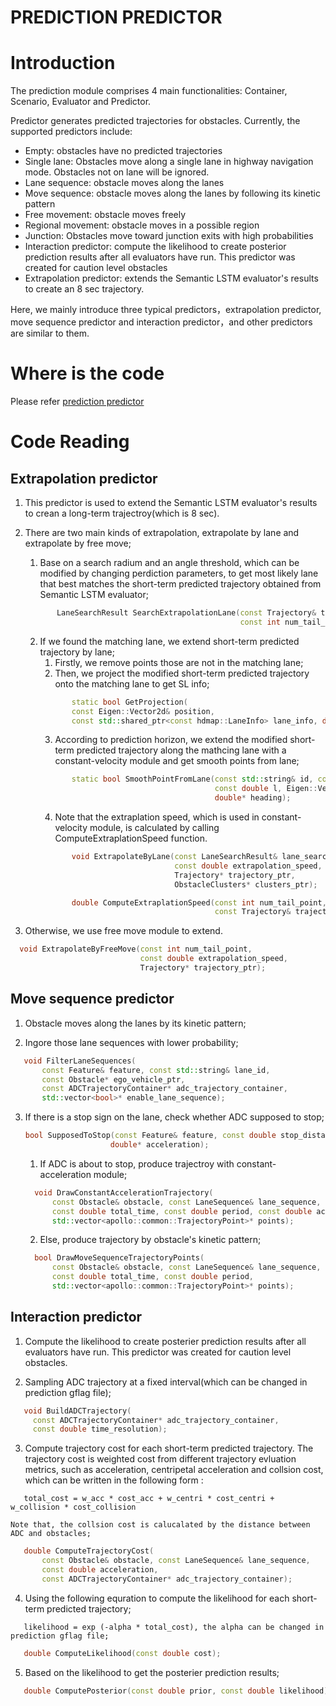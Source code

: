 # PREDICTION PREDICTOR

# Introduction

The prediction module comprises 4 main functionalities: Container, Scenario, Evaluator and Predictor. 

Predictor generates predicted trajectories for obstacles. Currently, the supported predictors include:

- Empty: obstacles have no predicted trajectories
- Single lane: Obstacles move along a single lane in highway navigation mode. Obstacles not on lane will be ignored.
- Lane sequence: obstacle moves along the lanes
- Move sequence: obstacle moves along the lanes by following its kinetic pattern
- Free movement: obstacle moves freely
- Regional movement: obstacle moves in a possible region
- Junction: Obstacles move toward junction exits with high probabilities
- Interaction predictor: compute the likelihood to create posterior prediction results after all evaluators have run. This predictor was created for caution level obstacles
- Extrapolation predictor: extends the Semantic LSTM evaluator's results to create an 8 sec trajectory.

Here, we mainly introduce three typical predictors，extrapolation predictor, move sequence predictor and interaction predictor，and other predictors are similar to them.  

# Where is the code

Please refer [prediction predictor](https://github.com/ApolloAuto/apollo/modules/prediction/predictor)

# Code Reading

## Extrapolation predictor
1. This predictor is used to extend the Semantic LSTM evaluator's results to crean a long-term trajectroy(which is 8 sec).

2. There are two main kinds of extrapolation, extrapolate by lane and extrapolate by free move;
     1. Base on a search radium and an angle threshold, which can be modified by changing perdiction parameters, to get most likely lane that best matches the short-term predicted trajectory obtained from Semantic LSTM evaluator;
     ```cpp
            LaneSearchResult SearchExtrapolationLane(const Trajectory& trajectory,
                                                     const int num_tail_point);
     ```
     2. If we found the matching lane, we extend short-term predicted trajectory by lane;
         1. Firstly, we remove points those are not in the matching lane;
         2. Then, we project the modified short-term predicted trajectory onto the matching lane to get SL info;
         ```cpp
                static bool GetProjection(
                const Eigen::Vector2d& position,
                const std::shared_ptr<const hdmap::LaneInfo> lane_info, double* s,double* l);
         ```
         3. According to prediction horizon, we extend the modified short-term predicted trajectory along the mathcing lane with a  constant-velocity module and get smooth points from lane;
         ```cpp
                static bool SmoothPointFromLane(const std::string& id, const double s,
                                                const double l, Eigen::Vector2d* point,
                                                double* heading);
         ```
         4. Note that the extraplation speed, which is used in constant-velocity module, is calculated by calling ComputeExtraplationSpeed function.
         ```cpp 
                void ExtrapolateByLane(const LaneSearchResult& lane_search_result,
                                       const double extrapolation_speed,
                                       Trajectory* trajectory_ptr,
                                       ObstacleClusters* clusters_ptr);
         ```
         ```cpp 
                double ComputeExtraplationSpeed(const int num_tail_point,
                                                const Trajectory& trajectory);                    
         ```
3. Otherwise, we use free move module to extend.
  ```cpp
    void ExtrapolateByFreeMove(const int num_tail_point,
                               const double extrapolation_speed,
                               Trajectory* trajectory_ptr);
  ```
## Move sequence predictor
1. Obstacle moves along the lanes by its kinetic pattern;

2. Ingore those lane sequences with lower probability;
 ```cpp  
    void FilterLaneSequences(
        const Feature& feature, const std::string& lane_id,
        const Obstacle* ego_vehicle_ptr,
        const ADCTrajectoryContainer* adc_trajectory_container,
        std::vector<bool>* enable_lane_sequence);  
 ```
3. If there is a stop sign on the lane, check whether ADC supposed to stop;
     ```cpp
    bool SupposedToStop(const Feature& feature, const double stop_distance,
                        double* acceleration); 
     ```
     1. If ADC is about to stop, produce trajectroy with constant-acceleration module;
      ```cpp
        void DrawConstantAccelerationTrajectory(
            const Obstacle& obstacle, const LaneSequence& lane_sequence,
            const double total_time, const double period, const double acceleration,
            std::vector<apollo::common::TrajectoryPoint>* points);
      ```
     2. Else, produce trajectory by obstacle's kinetic pattern;
      ```cpp
        bool DrawMoveSequenceTrajectoryPoints(
            const Obstacle& obstacle, const LaneSequence& lane_sequence,
            const double total_time, const double period,
            std::vector<apollo::common::TrajectoryPoint>* points);  
     ```
## Interaction predictor
1. Compute the likelihood to create posterier prediction results after all evaluators have run. This predictor was created for caution level obstacles.

2. Sampling ADC trajectory at a fixed interval(which can be changed in prediction gflag file);
 ```cpp
    void BuildADCTrajectory(
      const ADCTrajectoryContainer* adc_trajectory_container,
      const double time_resolution);
 ```
3. Compute trajectory cost for each short-term predicted trajectory. The trajectory cost is weighted cost from different trajectory evluation metrics, such as acceleration, centripetal acceleration and collsion cost, which can be written in the following form : 
 ```
    total_cost = w_acc * cost_acc + w_centri * cost_centri + w_collision * cost_collision
 ```
    Note that, the collsion cost is calucalated by the distance between ADC and obstacles;
 ```cpp
    double ComputeTrajectoryCost(
        const Obstacle& obstacle, const LaneSequence& lane_sequence,
        const double acceleration,
        const ADCTrajectoryContainer* adc_trajectory_container);
 ```
4. Using the following equration to compute the likelihood for each short-term predicted trajectory;

 ```
    likelihood = exp (-alpha * total_cost), the alpha can be changed in prediction gflag file;
 ```
 ```cpp
    double ComputeLikelihood(const double cost);
 ```
5. Based on the likelihood to get the posterier prediction results;
 ```cpp
    double ComputePosterior(const double prior, const double likelihood);
 ```

